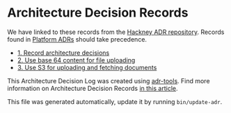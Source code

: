 # Architecture Decision Records

We have linked to these records from the [Hackney ADR repository](https://github.com/LBHackney-IT/lbh-adrs/tree/master/DES). Records found in [Platform ADRs](https://github.com/LBHackney-IT/lbh-adrs/tree/master/Platform) should take precedence.

* [1. Record architecture decisions](0001-record-architecture-decisions.md)
* [2. Use base 64 content for file uploading](0002-use-base64-content-for-file-uploading.md)
* [3. Use S3 for uploading and fetching documents](0003-use-s3-for-uploading-and-fetching-documents.md)

This Architecture Decision Log was created using [adr-tools](https://github.com/npryce/adr-tools). Find more information on Architecture Decision Records [in this article](https://cognitect.com/blog/2011/11/15/documenting-architecture-decisions).

This file was generated automatically, update it by running `bin/update-adr`.
